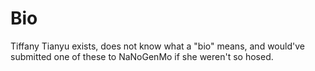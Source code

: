 # Bio

Tiffany Tianyu exists, does not know what a "bio" means, and would've submitted one of these to NaNoGenMo if she weren't so hosed.